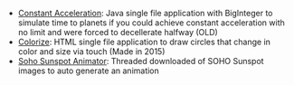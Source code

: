 * [Constant Acceleration](https://github.com/alexlieberman/Miscellaneous/blob/main/ConstantAcceleration.java): Java single file application with BigInteger to simulate time to planets if you could achieve constant acceleration with no limit and were forced to decellerate halfway (OLD)
* [Colorize](https://github.com/alexlieberman/Miscellaneous/blob/main/Colorize.html): HTML single file application to draw circles that change in color and size via touch (Made in 2015)
* [Soho Sunspot Animator](https://github.com/alexlieberman/Miscellaneous/blob/main/SohoSunspotAnimator.java): Threaded downloaded of SOHO Sunspot images to auto generate an animation
